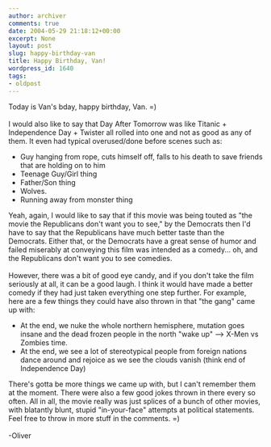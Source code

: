 ```yaml
---
author: archiver
comments: true
date: 2004-05-29 21:18:12+00:00
excerpt: None
layout: post
slug: happy-birthday-van
title: Happy Birthday, Van!
wordpress_id: 1640
tags:
- oldpost
---
```


Today is Van's bday, happy birthday, Van. =)<br /><br />I would also like to say that Day After Tomorrow was like Titanic + Independence Day + Twister all rolled into one and not as good as any of them.  It even had typical overused/done before scenes such as:<ul><li>Guy hanging from rope, cuts himself off, falls to his death to save friends that are holding on to him</li><li>Teenage Guy/Girl thing</li><li>Father/Son thing</li><li>Wolves.</li><li>Running away from monster thing</li></ul>Yeah, again, I would like to say that if this movie was being touted as "the movie the Republicans don't want you to see," by the Democrats then I'd have to say that the Republicans have much better taste than the Democrats. Either that, or the Democrats have a great sense of humor and failed miserably at conveying this film was intended as a comedy... oh, and the Republicans don't want you to see comedies.<br /><br />However, there was a bit of good eye candy, and if you don't take the film seriously at all, it can be a good laugh.  I think it would have made a better comedy if they had just taken everything one step further.  For example, here are a few things they could have also thrown in that "the gang" came up with:<ul><li>At the end, we nuke the whole northern hemisphere, mutation goes insane and the dead frozen people in the north "wake up" --> X-Men vs Zombies time.</li><li>At the end, we see a lot of stereotypical people from foreign nations dance around and rejoice as we see the clouds vanish (think end of Independence Day)</li></ul>There's gotta be more things we came up with, but I can't remember them at the moment. There were also a few good jokes thrown in there every so often.  All in all, the movie really was just splices of a bunch of other movies, with blatantly blunt, stupid "in-your-face" attempts at political statements. Feel free to throw in more stuff in the comments. =)<br /><br />-Oliver